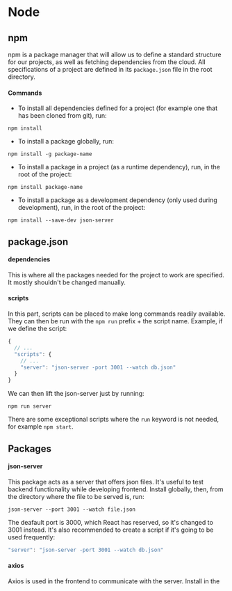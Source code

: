 # Node

## npm

npm is a package manager that will allow us to define a standard structure for our projects, as well as fetching dependencies from the cloud. All specifications of a project are defined in its `package.json` file in the root directory.

#### Commands

* To install all dependencies defined for a project (for example one that has been cloned from git), run:

```
npm install
```

* To install a package globally, run:

```
npm install -g package-name
```

* To install a package in a project (as a runtime dependency), run, in the root of the project:

```
npm install package-name
```

* To install a package as a development dependency (only used during development), run, in the root of the project:

```
npm install --save-dev json-server
```

## package.json

#### dependencies

This is where all the packages needed for the project to work are specified. It mostly shouldn't be changed manually.

#### scripts

In this part, scripts can be placed to make long commands readily available. They can then be run with the `npm run` prefix + the script name. Example, if we define the script:

```javascript
{
  // ...
  "scripts": {
    // ...
    "server": "json-server -port 3001 --watch db.json"
  }
}
```

We can then lift the json-server just by running:

```
npm run server
```

There are some exceptional scripts where the `run` keyword is not needed, for example `npm start`.

## Packages

#### json-server

This package acts as a server that offers json files. It's useful to test backend functionality while developing frontend. Install globally, then, from the directory where the file to be served is, run:

```
json-server --port 3001 --watch file.json
```

The deafault port is 3000, which React has reserved, so it's changed to 3001 instead. It's also recommended to create a script if it's going to be used frequently:

```javascript
"server": "json-server -port 3001 --watch db.json"
```

#### axios

Axios is used in the frontend to communicate with the server. Install in the 
